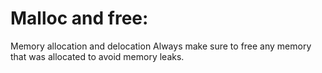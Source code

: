# Malloc and free:
Memory allocation and delocation
Always make sure to free any memory that was allocated to avoid memory leaks.

